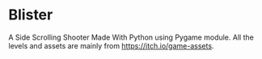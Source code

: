 # Blister 



A Side Scrolling Shooter Made With Python using Pygame module.
All the levels and assets are mainly from https://itch.io/game-assets.

